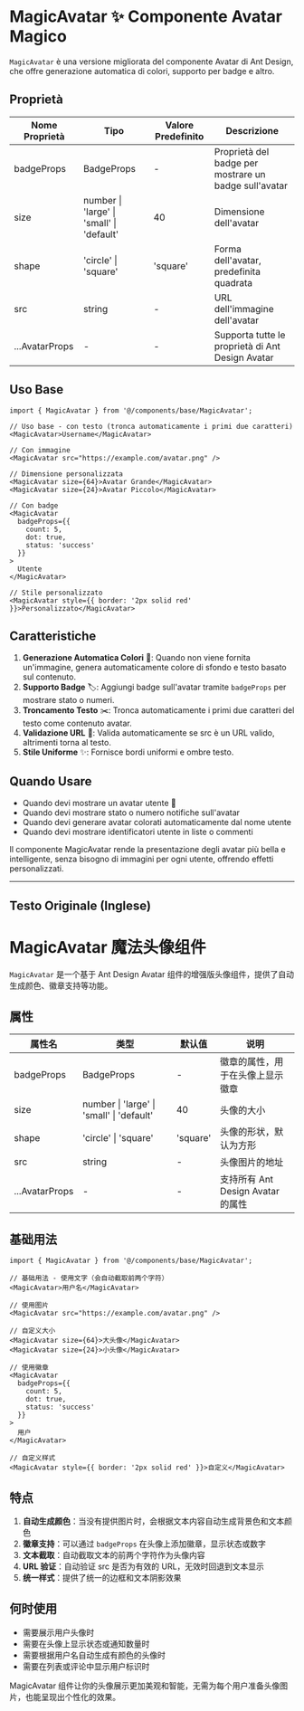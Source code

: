 # MagicAvatar ✨ Componente Avatar Magico

`MagicAvatar` è una versione migliorata del componente Avatar di Ant Design, che offre generazione automatica di colori, supporto per badge e altro.

## Proprietà

| Nome Proprietà | Tipo                                      | Valore Predefinito | Descrizione                          |
| -------------- | ----------------------------------------- | ------------------ | ------------------------------------ |
| badgeProps     | BadgeProps                                | -                  | Proprietà del badge per mostrare un badge sull'avatar |
| size           | number \| 'large' \| 'small' \| 'default' | 40                 | Dimensione dell'avatar               |
| shape          | 'circle' \| 'square'                      | 'square'           | Forma dell'avatar, predefinita quadrata |
| src            | string                                    | -                  | URL dell'immagine dell'avatar        |
| ...AvatarProps | -                                         | -                  | Supporta tutte le proprietà di Ant Design Avatar |

## Uso Base

```tsx
import { MagicAvatar } from '@/components/base/MagicAvatar';

// Uso base - con testo (tronca automaticamente i primi due caratteri)
<MagicAvatar>Username</MagicAvatar>

// Con immagine
<MagicAvatar src="https://example.com/avatar.png" />

// Dimensione personalizzata
<MagicAvatar size={64}>Avatar Grande</MagicAvatar>
<MagicAvatar size={24}>Avatar Piccolo</MagicAvatar>

// Con badge
<MagicAvatar
  badgeProps={{
    count: 5,
    dot: true,
    status: 'success'
  }}
>
  Utente
</MagicAvatar>

// Stile personalizzato
<MagicAvatar style={{ border: '2px solid red' }}>Personalizzato</MagicAvatar>
```

## Caratteristiche

1. **Generazione Automatica Colori** 🎨: Quando non viene fornita un'immagine, genera automaticamente colore di sfondo e testo basato sul contenuto.
2. **Supporto Badge** 🏷️: Aggiungi badge sull'avatar tramite `badgeProps` per mostrare stato o numeri.
3. **Troncamento Testo** ✂️: Tronca automaticamente i primi due caratteri del testo come contenuto avatar.
4. **Validazione URL** 🔗: Valida automaticamente se src è un URL valido, altrimenti torna al testo.
5. **Stile Uniforme** ✨: Fornisce bordi uniformi e ombre testo.

## Quando Usare

- Quando devi mostrare un avatar utente 👤
- Quando devi mostrare stato o numero notifiche sull'avatar
- Quando devi generare avatar colorati automaticamente dal nome utente
- Quando devi mostrare identificatori utente in liste o commenti

Il componente MagicAvatar rende la presentazione degli avatar più bella e intelligente, senza bisogno di immagini per ogni utente, offrendo effetti personalizzati.

---

## Testo Originale (Inglese)

# MagicAvatar 魔法头像组件

`MagicAvatar` 是一个基于 Ant Design Avatar 组件的增强版头像组件，提供了自动生成颜色、徽章支持等功能。

## 属性

| 属性名         | 类型                                      | 默认值   | 说明                              |
| -------------- | ----------------------------------------- | -------- | --------------------------------- |
| badgeProps     | BadgeProps                                | -        | 徽章的属性，用于在头像上显示徽章  |
| size           | number \| 'large' \| 'small' \| 'default' | 40       | 头像的大小                        |
| shape          | 'circle' \| 'square'                      | 'square' | 头像的形状，默认为方形            |
| src            | string                                    | -        | 头像图片的地址                    |
| ...AvatarProps | -                                         | -        | 支持所有 Ant Design Avatar 的属性 |

## 基础用法

```tsx
import { MagicAvatar } from '@/components/base/MagicAvatar';

// 基础用法 - 使用文字（会自动截取前两个字符）
<MagicAvatar>用户名</MagicAvatar>

// 使用图片
<MagicAvatar src="https://example.com/avatar.png" />

// 自定义大小
<MagicAvatar size={64}>大头像</MagicAvatar>
<MagicAvatar size={24}>小头像</MagicAvatar>

// 使用徽章
<MagicAvatar
  badgeProps={{
    count: 5,
    dot: true,
    status: 'success'
  }}
>
  用户
</MagicAvatar>

// 自定义样式
<MagicAvatar style={{ border: '2px solid red' }}>自定义</MagicAvatar>
```

## 特点

1. **自动生成颜色**：当没有提供图片时，会根据文本内容自动生成背景色和文本颜色
2. **徽章支持**：可以通过 `badgeProps` 在头像上添加徽章，显示状态或数字
3. **文本截取**：自动截取文本的前两个字符作为头像内容
4. **URL 验证**：自动验证 src 是否为有效的 URL，无效时回退到文本显示
5. **统一样式**：提供了统一的边框和文本阴影效果

## 何时使用

-   需要展示用户头像时
-   需要在头像上显示状态或通知数量时
-   需要根据用户名自动生成有颜色的头像时
-   需要在列表或评论中显示用户标识时

MagicAvatar 组件让你的头像展示更加美观和智能，无需为每个用户准备头像图片，也能呈现出个性化的效果。
